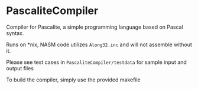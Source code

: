 # PascaliteCompiler
Compiler for Pascalite, a simple programming language based on Pascal syntax.

Runs on *nix, NASM code utilizes ```Along32.inc``` and will not assemble without it.

Please see test cases in ```PascaliteCompiler/testdata``` for sample input and output files

To build the compiler, simply use the provided makefile
